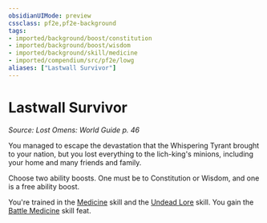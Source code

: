```yaml
---
obsidianUIMode: preview
cssclass: pf2e,pf2e-background
tags:
- imported/background/boost/constitution
- imported/background/boost/wisdom
- imported/background/skill/medicine
- imported/compendium/src/pf2e/lowg
aliases: ["Lastwall Survivor"]
---
```

# Lastwall Survivor
*Source: Lost Omens: World Guide p. 46*  

You managed to escape the devastation that the Whispering Tyrant brought to your nation, but you lost everything to the lich-king's minions, including your home and many friends and family.

Choose two ability boosts. One must be to Constitution or Wisdom, and one is a free ability boost.

You're trained in the [Medicine](../../skills.md#Medicine) skill and the [Undead Lore](../../skills.md#Lore) skill. You gain the [Battle Medicine](../../feats/battle-medicine.md) skill feat.